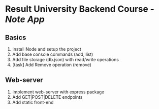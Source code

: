 # Result University Backend Course - _Note App_

## Basics

1. Install Node and setup the project
2. Add base console commands (add, list)
3. Add file storage (db.json) with read/write operations
4. [task] Add Remove operation (remove)

## Web-server

1. Implement web-server with express package
2. Add GET|POST|DELETE endpoints
3. Add static front-end
